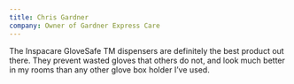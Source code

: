 ```yaml
---
title: Chris Gardner
company: Owner of Gardner Express Care
---
```


The Inspacare GloveSafe TM dispensers are definitely the best product out there. They prevent wasted gloves that others do not, and look much better in my rooms than any other glove box holder I’ve used.
